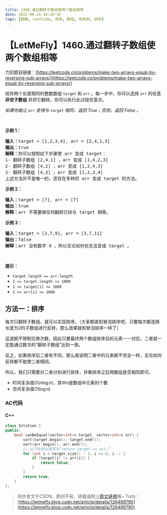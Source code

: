 ```yaml
---
title: 1460.通过翻转子数组使两个数组相等
date: 2022-08-24 10:28:38
tags: [题解, LeetCode, 简单, 数组, 哈希表, 排序]
---
```


# 【LetMeFly】1460.通过翻转子数组使两个数组相等

力扣题目链接：[https://leetcode.cn/problems/make-two-arrays-equal-by-reversing-sub-arrays/](https://leetcode.cn/problems/make-two-arrays-equal-by-reversing-sub-arrays/)

<p>给你两个长度相同的整数数组&nbsp;<code>target</code>&nbsp;和&nbsp;<code>arr</code>&nbsp;。每一步中，你可以选择&nbsp;<code>arr</code>&nbsp;的任意 <strong>非空子数组</strong>&nbsp;并将它翻转。你可以执行此过程任意次。</p>

<p><em>如果你能让 <code>arr</code>&nbsp;变得与 <code>target</code>&nbsp;相同，返回 True；否则，返回 False 。</em></p>

<p>&nbsp;</p>

<p><strong>示例 1：</strong></p>

<pre>
<strong>输入：</strong>target = [1,2,3,4], arr = [2,4,1,3]
<strong>输出：</strong>true
<strong>解释：</strong>你可以按照如下步骤使 arr 变成 target：
1- 翻转子数组 [2,4,1] ，arr 变成 [1,4,2,3]
2- 翻转子数组 [4,2] ，arr 变成 [1,2,4,3]
3- 翻转子数组 [4,3] ，arr 变成 [1,2,3,4]
上述方法并不是唯一的，还存在多种将 arr 变成 target 的方法。
</pre>

<p><strong>示例 2：</strong></p>

<pre>
<strong>输入：</strong>target = [7], arr = [7]
<strong>输出：</strong>true
<strong>解释：</strong>arr 不需要做任何翻转已经与 target 相等。
</pre>

<p><strong>示例 3：</strong></p>

<pre>
<strong>输入：</strong>target = [3,7,9], arr = [3,7,11]
<strong>输出：</strong>false
<strong>解释：</strong>arr 没有数字 9 ，所以无论如何也无法变成 target 。
</pre>

<p>&nbsp;</p>

<p><strong>提示：</strong></p>

<ul>
	<li><code>target.length == arr.length</code></li>
	<li><code>1 &lt;= target.length &lt;= 1000</code></li>
	<li><code>1 &lt;= target[i] &lt;= 1000</code></li>
	<li><code>1 &lt;= arr[i] &lt;= 1000</code></li>
</ul>


    
## 方法一：排序

每次只翻转子数组，就可以实现排序。（大家都直到冒泡排序吧，只要每次都选择长度为$2$的子数组进行反转，那么效果就和冒泡排序一样了）

这道题不限制交换次数，因此只要最终两个数组排序后的元素一一对应，二者就一定能通过数次的“翻转子数组”达到一致。

反之，如果排序后二者有不同，那么就说明二者中的元素都不完全一样，无论如何反转都不能使二者相同。

所以，我们只需要对二者分别进行排序，并看排序之后两数组是否相同即可。

+ 时间复杂度$O(n\log n)$，其中$n$是数组中元素的个数
+ 空间复杂度$O(\log n)$

### AC代码

#### C++

```cpp
class Solution {
public:
    bool canBeEqual(vector<int>& target, vector<int>& arr) {
        sort(target.begin(), target.end());
        sort(arr.begin(), arr.end());
		// 以下也可以简写为“return target == arr;”
        for (int i = target.size() - 1; i >= 0; i--) {
            if (target[i] != arr[i]) {
                return false;
            }
        }
        return true;
    }
};
```

> 同步发文于CSDN，原创不易，转载请附上[原文链接](https://blog.tisfy.eu.org/2022/08/24/LeetCode%201460.%E9%80%9A%E8%BF%87%E7%BF%BB%E8%BD%AC%E5%AD%90%E6%95%B0%E7%BB%84%E4%BD%BF%E4%B8%A4%E4%B8%AA%E6%95%B0%E7%BB%84%E7%9B%B8%E7%AD%89/)哦~
> Tisfy：[https://letmefly.blog.csdn.net/article/details/126499790](https://letmefly.blog.csdn.net/article/details/126499790)
